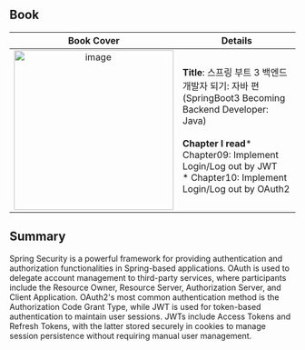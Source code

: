 


## Book

|Book Cover|Details|
|:--------:|-----|
|<img width="281" alt="image" src="https://github.com/user-attachments/assets/e343e30b-536f-40d9-8527-f6d5b14a261f">|**Title**: 스프링 부트 3 백엔드 개발자 되기: 자바 편 <br>(SpringBoot3 Becoming Backend Developer: Java)<br><br>**Chapter I read*** Chapter09: Implement Login/Log out by JWT<br> * Chapter10: Implement Login/Log out by OAuth2|







## Summary

Spring Security is a powerful framework for providing authentication and authorization functionalities in Spring-based applications. OAuth is used to delegate account management to third-party services, where participants include the Resource Owner, Resource Server, Authorization Server, and Client Application. OAuth2's most common authentication method is the Authorization Code Grant Type, while JWT is used for token-based authentication to maintain user sessions. JWTs include Access Tokens and Refresh Tokens, with the latter stored securely in cookies to manage session persistence without requiring manual user management.
